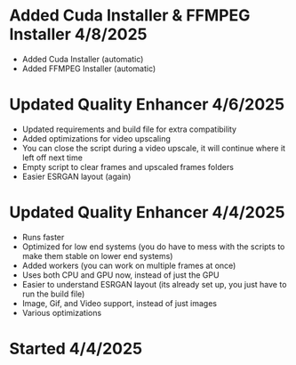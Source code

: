 # Added Cuda Installer & FFMPEG Installer 4/8/2025
 - Added Cuda Installer (automatic)
 - Added FFMPEG Installer (automatic)

# Updated Quality Enhancer 4/6/2025
 - Updated requirements and build file for extra compatibility
 - Added optimizations for video upscaling
 - You can close the script during a video upscale, it will continue where it left off next time
 - Empty script to clear frames and upscaled frames folders
 - Easier ESRGAN layout (again)

# Updated Quality Enhancer 4/4/2025
 - Runs faster
 - Optimized for low end systems (you do have to mess with the scripts to make them stable on lower end systems)
 - Added workers (you can work on multiple frames at once)
 - Uses both CPU and GPU now, instead of just the GPU
 - Easier to understand ESRGAN layout (its already set up, you just have to run the build file)
 - Image, Gif, and Video support, instead of just images
 - Various optimizations

# Started 4/4/2025
